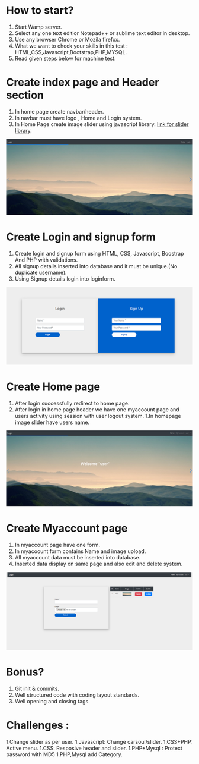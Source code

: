 # How to start? 

1. Start Wamp server.
1. Select any one text editior Notepad++ or sublime text editor in desktop.
1. Use any browser Chrome or Mozila firefox.
1. What we want to check your skills in this test : HTML,CSS,Javascript,Bootstrap,PHP,MYSQL.
1. Read given steps below for machine test.



# Create index page and Header section

1. In home page create navbar/header.
1. In navbar must have logo , Home and Login system.
1. In Home Page create image slider using javascript library. [link for slider library](https://swiperjs.com/demos/).

<img src="./images/index page.png">


# Create Login and signup form

1. Create login and signup form using HTML, CSS, Javascript, Boostrap And PHP with validations.
1. All signup details inserted into database and it must be unique.(No duplicate username).
1. Using Signup details login into loginform.

<img src="./images/login.png">


# Create Home page

1. After login successfully redirect to home page.
1. After login in home page header we have one myacoount page and users activity using session with user logout system.
1.In homepage image slider have users name.

<img src="./images/Homegroup.png">


# Create Myaccount page

1. In myaccount page have one form.
1. In myacoount form contains Name and image upload.
1. All myaccount data must be inserted into database.
1. Inserted data display on same page and also edit and delete system.

<img src="./images/myaccount.png">

# Bonus? 
1. Git init & commits.
1. Well structured code with coding layout standards.
1. Well opening and closing tags.

# Challenges :
1.Change slider as per user.
1.Javascript: Change carsoul/slider.
1.CSS+PHP: Active menu.
1.CSS: Resposive header and slider.
1.PHP+Mysql : Protect password with MD5
1.PHP,Mysql add Category.
